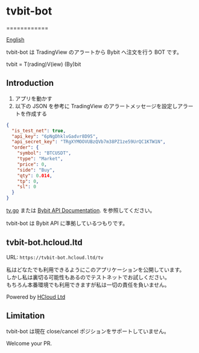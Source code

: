 # tvbit-bot
============

[English](README_en.md)

tvbit-bot は TradingView のアラートから Bybit へ注文を行う BOT です。

tvbit = T(rading)V(iew) (By)bit

Introduction
-------------

1. アプリを動かす
2. 以下の JSON を参考に TradingView のアラートメッセージを設定しアラートを作成する

```json
{
  "is_test_net": true,
  "api_key": "6pNgDhklvGadvr8D95",
  "api_secret_key": "TRgXYMOOVUBzQVb7m38PZ1ze59UrQC1KTW1N",
  "order": {
    "symbol": "BTCUSDT",
    "type": "Market",
    "price": 0,
    "side": "Buy",
    "qty": 0.014,
    "tp": 0,
    "sl": 0
  }
}
```

[tv.go](pkg/domain/tv.go) または [Bybit API Documentation](https://bybit-exchange.github.io/docs/linear/#:~:text=Transaction%20timestamp-,order,-How%20to%20Subscribe). を参照してください。

tvbit-bot は Bybit API に準拠しているつもりです。

tvbit-bot.hcloud.ltd
--------------------

URL: `https://tvbit-bot.hcloud.ltd/tv`

私はどなたでも利用できるようにこのアプリケーションを公開しています。  
しかし私は裏切る可能性もあるのでテストネットでお試しください。  
もちろん本番環境でも利用できますが私は一切の責任を負いません。

Powered by [HCloud Ltd](https://hcloud.ltd)

Limitation
----------

tvbit-bot は現在 close/cancel ポジションをサポートしていません。

Welcome your PR.